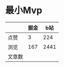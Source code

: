 # 最小Mvp

|        | 掘金 | b站  |
| ------ | ---- | ---- |
| 点赞   | 3    |  224   |
| 浏览   | 167    |  2441    |
| 文章数 |     |     |

